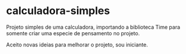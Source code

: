 # calculadora-simples
Projeto simples de uma calculadora, importando a biblioteca Time para somente criar uma especie de pensamento no projeto.

Aceito novas ideias para melhorar o projeto, sou iniciante.
